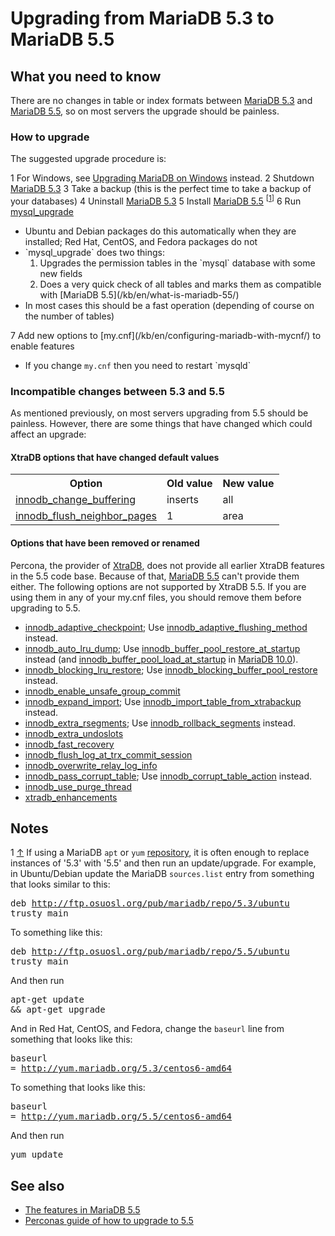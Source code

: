 # Upgrading from MariaDB 5.3 to MariaDB 5.5

## What you need to know

There are no changes in table or index formats between [MariaDB 5.3](/kb/en/what-is-mariadb-53/) and [MariaDB
5.5](/kb/en/what-is-mariadb-55/), so on most servers the upgrade should be painless.

### How to upgrade

The suggested upgrade procedure is:

1 For Windows, see [Upgrading MariaDB on Windows](/mariadb-administration/getting-installing-and-upgrading-mariadb/upgrading/upgrading-mariadb-on-windows) instead.
2 Shutdown [MariaDB 5.3](/kb/en/what-is-mariadb-53/)
3 Take a backup (this is the perfect time to take a backup of your databases)
4 Uninstall [MariaDB 5.3](/kb/en/what-is-mariadb-53/)
5 Install [MariaDB 5.5](/kb/en/what-is-mariadb-55/) <sup class="reference" id="_ref-0">[[1](#_note-0)]</sup>
6 Run [mysql_upgrade](/sql-statements-structure/sql-statements/table-statements/mysql_upgrade)
<ul start="1"><li>Ubuntu and Debian packages do this automatically when they are installed; Red Hat, CentOS, and Fedora packages do not
</li><li>`mysql_upgrade` does two things:
<ol start="1"><li>Upgrades the permission tables in the `mysql` database with some new fields
</li><li>Does a very quick check of all tables and marks them as compatible with [MariaDB 5.5](/kb/en/what-is-mariadb-55/)
</li></ol>
</li><li>In most cases this should be a fast operation (depending of course on the number of tables)
</li></ul>
7 Add new options to [my.cnf](/kb/en/configuring-mariadb-with-mycnf/) to enable features
<ul start="1"><li>If you change <code class="highlight fixed" style="white-space:pre-wrap">my.cnf</code> then you need to restart `mysqld`
</li></ul>

### Incompatible changes between 5.3 and 5.5

As mentioned previously, on most servers upgrading from 5.5 should be painless.
However, there are some things that have changed which could affect an upgrade:

#### XtraDB options that have changed default values

<table><tbody><tr><th>Option</th><th>Old value</th><th>New value</th></tr>
<tr><td><a href="/kb/en/xtradbinnodb-server-system-variables/#innodb_change_buffering">innodb_change_buffering</a></td><td>inserts</td><td>all</td></tr>
<tr><td><a href="/kb/en/xtradbinnodb-server-system-variables/#innodb_flush_neighbor_pages">innodb_flush_neighbor_pages</a></td><td>1</td><td>area</td></tr>
</tbody></table>

#### Options that have been removed or renamed

Percona, the provider of [XtraDB](/kb/en/xtradb-and-innodb/), does not provide all earlier XtraDB features in the 5.5 code base. Because of that, [MariaDB 5.5](/kb/en/what-is-mariadb-55/) can't provide them either. The following options are not supported by XtraDB 5.5. If you are using them in any of your my.cnf files, you should remove them before upgrading to 5.5.

- [innodb_adaptive_checkpoint](/kb/en/xtradbinnodb-server-system-variables/#innodb_adaptive_checkpoint); Use
  [innodb_adaptive_flushing_method](/kb/en/xtradbinnodb-server-system-variables/#innodb_adaptive_flushing_method) instead.
- [innodb_auto_lru_dump](/kb/en/xtradbinnodb-server-system-variables/#innodb_auto_lru_dump); Use  [innodb_buffer_pool_restore_at_startup](/kb/en/xtradbinnodb-server-system-variables/#innodb_buffer_pool_restore_at_startup) instead (and [innodb_buffer_pool_load_at_startup](/kb/en/xtradbinnodb-server-system-variables/#innodb_buffer_pool_load_at_startup) in [MariaDB 10.0](/kb/en/what-is-mariadb-100/)).
- [innodb_blocking_lru_restore](/kb/en/xtradbinnodb-server-system-variables/#innodb_blocking_lru_restore); Use
   [innodb_blocking_buffer_pool_restore](/kb/en/xtradbinnodb-server-system-variables/#innodb_blocking_buffer_pool_restore) instead.
- [innodb_enable_unsafe_group_commit](/kb/en/xtradbinnodb-server-system-variables/#innodb_enable_unsafe_group_commit)
- [innodb_expand_import](/kb/en/xtradbinnodb-server-system-variables/#innodb_expand_import); Use
  [innodb_import_table_from_xtrabackup](/kb/en/xtradbinnodb-server-system-variables/#innodb_import_table_from_xtrabackup) instead.
- [innodb_extra_rsegments](/kb/en/xtradbinnodb-server-system-variables/#innodb_extra_rsegments); Use [innodb_rollback_segments](/kb/en/xtradbinnodb-server-system-variables/#innodb_rollback_segments) instead.
- [innodb_extra_undoslots](/kb/en/xtradbinnodb-server-system-variables/#innodb_extra_undoslots)
- [innodb_fast_recovery](/kb/en/xtradbinnodb-server-system-variables/#innodb_fast_recovery)
- [innodb_flush_log_at_trx_commit_session](/kb/en/xtradbinnodb-server-system-variables/#innodb_flush_log_at_trx_commit_session)
- [innodb_overwrite_relay_log_info](/kb/en/xtradbinnodb-server-system-variables/#innodb_overwrite_relay_log_info)
- [innodb_pass_corrupt_table](/kb/en/xtradbinnodb-server-system-variables/#innodb_pass_corrupt_table); Use
  [innodb_corrupt_table_action](/kb/en/xtradbinnodb-server-system-variables/#innodb_corrupt_table_action) instead.
- [innodb_use_purge_thread](/kb/en/xtradbinnodb-server-system-variables/#innodb_use_purge_thread)
- [xtradb_enhancements](/kb/en/xtradbinnodb-server-system-variables/#xtradb_enhancements)

## Notes

1 [↑](#_ref-0) If using a MariaDB `apt` or `yum` [repository](https://downloads.mariadb.org/mariadb/repositories/), it is often enough to replace instances of '5.3' with '5.5' and then run an update/upgrade. For example, in Ubuntu/Debian update the MariaDB `sources.list` entry from something that looks similar to this:<pre class="fixed">deb http://ftp.osuosl.org/pub/mariadb/repo/5.3/ubuntu trusty main
</pre>To something like this:<pre class="fixed">deb http://ftp.osuosl.org/pub/mariadb/repo/5.5/ubuntu trusty main
</pre>And then run <pre class="fixed">apt-get update <span class="o">&amp;&amp;</span> apt-get upgrade
</pre>And in Red Hat, CentOS, and Fedora, change the `baseurl` line from something that looks like this:<pre class="fixed"><span class="nv">baseurl</span> <span class="o">=</span> http://yum.mariadb.org/5.3/centos6-amd64
</pre>To something that looks like this:<pre class="fixed"><span class="nv">baseurl</span> <span class="o">=</span> http://yum.mariadb.org/5.5/centos6-amd64
</pre> And then run <pre class="fixed">yum update
</pre>

## See also

- [The features in MariaDB 5.5](/kb/en/what-is-mariadb-55/)
- [Perconas guide of how to upgrade to 5.5](http://www.percona.com/doc/percona-server/5.5/upgrading_guide_51_55.html)